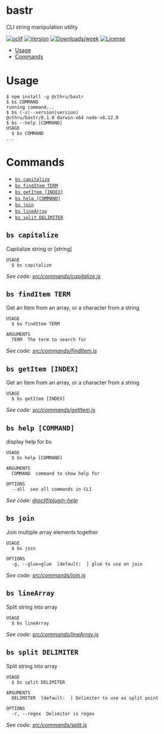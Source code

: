 bastr
=====

CLI string manipulation utility

[![oclif](https://img.shields.io/badge/cli-oclif-brightgreen.svg)](https://oclif.io)
[![Version](https://img.shields.io/npm/v/@cthru/bastr.svg)](https://npmjs.org/package/bastr)
[![Downloads/week](https://img.shields.io/npm/dw/@cthru/bastr.svg)](https://npmjs.org/package/bastr)
[![License](https://img.shields.io/npm/l/@cthru/bastr.svg)](https://github.com/nemesarial/bastr/blob/master/package.json)

<!-- toc -->
* [Usage](#usage)
* [Commands](#commands)
<!-- tocstop -->
# Usage
<!-- usage -->
```sh-session
$ npm install -g @cthru/bastr
$ bs COMMAND
running command...
$ bs (-v|--version|version)
@cthru/bastr/0.1.0 darwin-x64 node-v8.12.0
$ bs --help [COMMAND]
USAGE
  $ bs COMMAND
...
```
<!-- usagestop -->
# Commands
<!-- commands -->
* [`bs capitalize`](#bs-capitalize)
* [`bs findItem TERM`](#bs-finditem-term)
* [`bs getItem [INDEX]`](#bs-getitem-index)
* [`bs help [COMMAND]`](#bs-help-command)
* [`bs join`](#bs-join)
* [`bs lineArray`](#bs-linearray)
* [`bs split DELIMITER`](#bs-split-delimiter)

## `bs capitalize`

Capitalize string or [string]

```
USAGE
  $ bs capitalize
```

_See code: [src/commands/capitalize.js](https://github.com/nemesarial/bastr/blob/v0.1.0/src/commands/capitalize.js)_

## `bs findItem TERM`

Get an Item from an array, or a character from a string

```
USAGE
  $ bs findItem TERM

ARGUMENTS
  TERM  The term to search for
```

_See code: [src/commands/findItem.js](https://github.com/nemesarial/bastr/blob/v0.1.0/src/commands/findItem.js)_

## `bs getItem [INDEX]`

Get an Item from an array, or a character from a string

```
USAGE
  $ bs getItem [INDEX]
```

_See code: [src/commands/getItem.js](https://github.com/nemesarial/bastr/blob/v0.1.0/src/commands/getItem.js)_

## `bs help [COMMAND]`

display help for bs

```
USAGE
  $ bs help [COMMAND]

ARGUMENTS
  COMMAND  command to show help for

OPTIONS
  --all  see all commands in CLI
```

_See code: [@oclif/plugin-help](https://github.com/oclif/plugin-help/blob/v2.1.6/src/commands/help.ts)_

## `bs join`

Join multiple array elements together

```
USAGE
  $ bs join

OPTIONS
  -g, --glue=glue  [default:  ] glue to use on join
```

_See code: [src/commands/join.js](https://github.com/nemesarial/bastr/blob/v0.1.0/src/commands/join.js)_

## `bs lineArray`

Split string into array

```
USAGE
  $ bs lineArray
```

_See code: [src/commands/lineArray.js](https://github.com/nemesarial/bastr/blob/v0.1.0/src/commands/lineArray.js)_

## `bs split DELIMITER`

Split string into array

```
USAGE
  $ bs split DELIMITER

ARGUMENTS
  DELIMITER  [default:  ] Delimiter to use as split point

OPTIONS
  -r, --regex  Delimiter is regex
```

_See code: [src/commands/split.js](https://github.com/nemesarial/bastr/blob/v0.1.0/src/commands/split.js)_
<!-- commandsstop -->
